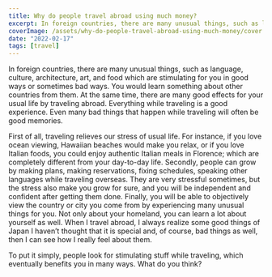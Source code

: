 ```yaml
---
title: Why do people travel abroad using much money?
excerpt: In foreign countries, there are many unusual things, such as language, culture, architecture, art, and food which are stimulating for you in good ways or sometimes bad ways. There are many good effects for your usual life by traveling abroad.
coverImage: /assets/why-do-people-travel-abroad-using-much-money/cover.webp
date: "2022-02-17"
tags: [travel]
---
```


In foreign countries, there are many unusual things, such as language, culture, architecture, art, and food which are stimulating for you in good ways or sometimes bad ways. You would learn something about other countries from them. At the same time, there are many good effects for your usual life by traveling abroad. Everything while traveling is a good experience. Even many bad things that happen while traveling will often be good memories.

First of all, traveling relieves our stress of usual life. For instance, if you love ocean viewing, Hawaiian beaches would make you relax, or if you love Italian foods, you could enjoy authentic Italian meals in Florence; which are completely different from your day-to-day life. Secondly, people can grow by making plans, making reservations, fixing schedules, speaking other languages while traveling overseas. They are very stressful sometimes, but the stress also make you grow for sure, and you will be independent and confident after getting them done. Finally, you will be able to objectively view the country or city you come from by experiencing many unusual things for you. Not only about your homeland, you can learn a lot about yourself as well. When I travel abroad, I always realize some good things of Japan I haven’t thought that it is special and, of course, bad things as well, then I can see how I really feel about them.

To put it simply, people look for stimulating stuff while traveling, which eventually benefits you in many ways. What do you think?
